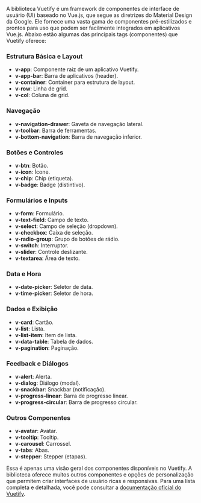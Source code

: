A biblioteca Vuetify é um framework de componentes de interface de usuário (UI) baseado no Vue.js, que segue as diretrizes do Material Design da Google. Ele fornece uma vasta gama de componentes pré-estilizados e prontos para uso que podem ser facilmente integrados em aplicativos Vue.js. Abaixo estão algumas das principais tags (componentes) que Vuetify oferece:

### Estrutura Básica e Layout
- **v-app**: Componente raiz de um aplicativo Vuetify.
- **v-app-bar**: Barra de aplicativos (header).
- **v-container**: Container para estrutura de layout.
- **v-row**: Linha de grid.
- **v-col**: Coluna de grid.

### Navegação
- **v-navigation-drawer**: Gaveta de navegação lateral.
- **v-toolbar**: Barra de ferramentas.
- **v-bottom-navigation**: Barra de navegação inferior.

### Botões e Controles
- **v-btn**: Botão.
- **v-icon**: Ícone.
- **v-chip**: Chip (etiqueta).
- **v-badge**: Badge (distintivo).

### Formulários e Inputs
- **v-form**: Formulário.
- **v-text-field**: Campo de texto.
- **v-select**: Campo de seleção (dropdown).
- **v-checkbox**: Caixa de seleção.
- **v-radio-group**: Grupo de botões de rádio.
- **v-switch**: Interruptor.
- **v-slider**: Controle deslizante.
- **v-textarea**: Área de texto.

### Data e Hora
- **v-date-picker**: Seletor de data.
- **v-time-picker**: Seletor de hora.

### Dados e Exibição
- **v-card**: Cartão.
- **v-list**: Lista.
- **v-list-item**: Item de lista.
- **v-data-table**: Tabela de dados.
- **v-pagination**: Paginação.

### Feedback e Diálogos
- **v-alert**: Alerta.
- **v-dialog**: Diálogo (modal).
- **v-snackbar**: Snackbar (notificação).
- **v-progress-linear**: Barra de progresso linear.
- **v-progress-circular**: Barra de progresso circular.

### Outros Componentes
- **v-avatar**: Avatar.
- **v-tooltip**: Tooltip.
- **v-carousel**: Carrossel.
- **v-tabs**: Abas.
- **v-stepper**: Stepper (etapas).

Essa é apenas uma visão geral dos componentes disponíveis no Vuetify. A biblioteca oferece muitos outros componentes e opções de personalização que permitem criar interfaces de usuário ricas e responsivas. Para uma lista completa e detalhada, você pode consultar a [documentação oficial do Vuetify](https://vuetifyjs.com/en/components/api-explorer/).